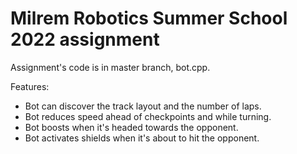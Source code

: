 # Milrem Robotics Summer School 2022 assignment

Assignment's code is in master branch, bot.cpp.

Features:

* Bot can discover the track layout and the number of laps.
* Bot reduces speed ahead of checkpoints and while turning.
* Bot boosts when it's headed towards the opponent.
* Bot activates shields when it's about to hit the opponent.